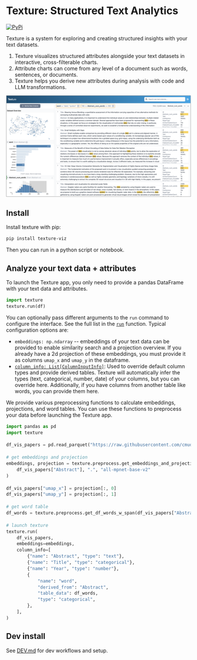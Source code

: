 # Texture: Structured Text Analytics

[![PyPi](https://img.shields.io/pypi/v/texture-viz.svg)](https://pypi.org/project/texture-viz/)

Texture is a system for exploring and creating structured insights with your text datasets.

1. Texture visualizes structured attributes alongside your text datasets in interactive, cross-filterable charts.
2. Attribute charts can come from any level of a document such as words, sentences, or documents.
3. Texture helps you derive new attributes during analysis with code and LLM transformations.

![screenshot of Texture interface](.github/screenshots/texture_sc.png)

## Install

Install texture with pip:

```bash
pip install texture-viz
```

Then you can run in a python script or notebook.

## Analyze your text data + attributes

To launch the Texture app, you only need to provide a pandas DataFrame with your text data and attributes.

```python
import texture
texture.run(df)
```

You can optionally pass different arguments to the `run` command to configure the interface. See the full list in the [`run`](./texture/runner.py) function. Typical configuration options are:

- `embeddings: np.ndarray` -- embeddings of your text data can be provided to enable similarity search and a projection overview. If you already have a 2d projection of these embeddings, you must provide it as columns `umap_x` and `umap_y` in the dataframe.
- [`column_info: List[ColumnInputInfo]`](./texture/models.py): Used to override default column types and provide derived tables. Texture will automatically infer the types (text, categorical, number, date) of your columns, but you can override here. Additionally, if you have columns from another table like words, you can provide them here.

We provide various preprocessing functions to calculate embeddings, projections, and word tables. You can use these functions to preprocess your data before launching the Texture app.

```python
import pandas as pd
import texture

df_vis_papers = pd.read_parquet("https://raw.githubusercontent.com/cmudig/Texture/main/examples/vis_papers/vis_paper_data.parquet")

# get embeddings and projection
embeddings, projection = texture.preprocess.get_embeddings_and_projection(
    df_vis_papers["Abstract"], ".", "all-mpnet-base-v2"
)

df_vis_papers["umap_x"] = projection[:, 0]
df_vis_papers["umap_y"] = projection[:, 1]

# get word table
df_words = texture.preprocess.get_df_words_w_span(df_vis_papers["Abstract"], df_vis_papers["id"])

# launch texture
texture.run(
    df_vis_papers,
    embeddings=embeddings,
    column_info=[
        {"name": "Abstract", "type": "text"},
        {"name": "Title", "type": "categorical"},
        {"name": "Year", "type": "number"},
        {
            "name": "word",
            "derived_from": "Abstract",
            "table_data": df_words,
            "type": "categorical",
        },
    ],
)
```

## Dev install

See [DEV.md](DEV.md) for dev workflows and setup.
